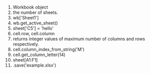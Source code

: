 1. Workbook object
2. the number of sheets.
3. wb['Sheet1']
4. wb.get_active_sheet()
6. sheet['C5'] = 'hello'
7. cell.row, cell.column
8. returns integer values of maximum number of columns and rows respectively.
9. cell.column_index_from_string('M')
10. cell.get_column_letter(14)
11. sheet[A1:F1]
12. .save('example.xlsx')
